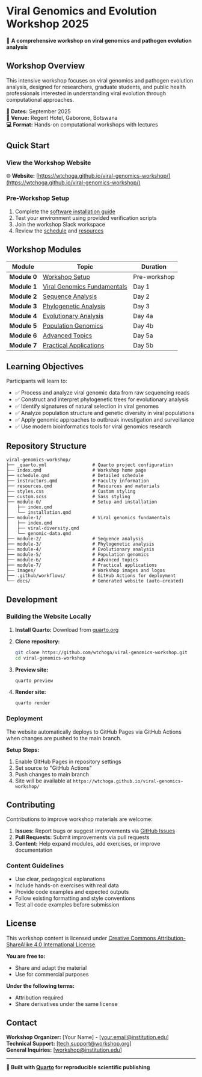 # Viral Genomics and Evolution Workshop 2025

🧬 **A comprehensive workshop on viral genomics and pathogen evolution analysis**

## Workshop Overview

This intensive workshop focuses on viral genomics and pathogen evolution analysis, designed for researchers, graduate students, and public health professionals interested in understanding viral evolution through computational approaches.

**📅 Dates:** September 2025  
**📍 Venue:** Regent Hotel, Gaborone, Botswana  
**💻 Format:** Hands-on computational workshops with lectures

## Quick Start

### View the Workshop Website
🌐 **Website:** [https://wtchoga.github.io/viral-genomics-workshop/](https://wtchoga.github.io/viral-genomics-workshop/)

### Pre-Workshop Setup
1. Complete the [software installation guide](https://wtchoga.github.io/viral-genomics-workshop/module-0/installation.html)
2. Test your environment using provided verification scripts
3. Join the workshop Slack workspace
4. Review the [schedule](https://wtchoga.github.io/viral-genomics-workshop/schedule.html) and [resources](https://wtchoga.github.io/viral-genomics-workshop/resources.html)

## Workshop Modules

| Module | Topic | Duration |
|--------|-------|----------|
| **Module 0** | [Workshop Setup](module-0/index.qmd) | Pre-workshop |
| **Module 1** | [Viral Genomics Fundamentals](module-1/index.qmd) | Day 1 |
| **Module 2** | [Sequence Analysis](module-2/index.qmd) | Day 2 |
| **Module 3** | [Phylogenetic Analysis](module-3/index.qmd) | Day 3 |
| **Module 4** | [Evolutionary Analysis](module-4/index.qmd) | Day 4a |
| **Module 5** | [Population Genomics](module-5/index.qmd) | Day 4b |
| **Module 6** | [Advanced Topics](module-6/index.qmd) | Day 5a |
| **Module 7** | [Practical Applications](module-7/index.qmd) | Day 5b |

## Learning Objectives

Participants will learn to:

- ✅ Process and analyze viral genomic data from raw sequencing reads
- ✅ Construct and interpret phylogenetic trees for evolutionary analysis
- ✅ Identify signatures of natural selection in viral genomes
- ✅ Analyze population structure and genetic diversity in viral populations
- ✅ Apply genomic approaches to outbreak investigation and surveillance
- ✅ Use modern bioinformatics tools for viral genomics research

## Repository Structure

```
viral-genomics-workshop/
├── _quarto.yml                 # Quarto project configuration
├── index.qmd                   # Workshop home page
├── schedule.qmd                # Detailed schedule
├── instructors.qmd             # Faculty information
├── resources.qmd               # Resources and materials
├── styles.css                  # Custom styling
├── custom.scss                 # Sass styling
├── module-0/                   # Setup and installation
│   ├── index.qmd
│   └── installation.qmd
├── module-1/                   # Viral genomics fundamentals
│   ├── index.qmd
│   ├── viral-diversity.qmd
│   └── genomic-data.qmd
├── module-2/                   # Sequence analysis
├── module-3/                   # Phylogenetic analysis
├── module-4/                   # Evolutionary analysis
├── module-5/                   # Population genomics
├── module-6/                   # Advanced topics
├── module-7/                   # Practical applications
├── images/                     # Workshop images and logos
├── .github/workflows/          # GitHub Actions for deployment
└── docs/                       # Generated website (auto-created)
```

## Development

### Building the Website Locally

1. **Install Quarto:** Download from [quarto.org](https://quarto.org/docs/get-started/)

2. **Clone repository:**
   ```bash
   git clone https://github.com/wtchoga/viral-genomics-workshop.git
   cd viral-genomics-workshop
   ```

3. **Preview site:**
   ```bash
   quarto preview
   ```

4. **Render site:**
   ```bash
   quarto render
   ```

### Deployment

The website automatically deploys to GitHub Pages via GitHub Actions when changes are pushed to the main branch.

**Setup Steps:**
1. Enable GitHub Pages in repository settings
2. Set source to "GitHub Actions"  
3. Push changes to main branch
4. Site will be available at `https://wtchoga.github.io/viral-genomics-workshop/`

## Contributing

Contributions to improve workshop materials are welcome:

1. **Issues:** Report bugs or suggest improvements via [GitHub Issues](https://github.com/wtchoga/viral-genomics-workshop/issues)
2. **Pull Requests:** Submit improvements via pull requests
3. **Content:** Help expand modules, add exercises, or improve documentation

### Content Guidelines

- Use clear, pedagogical explanations
- Include hands-on exercises with real data
- Provide code examples and expected outputs
- Follow existing formatting and style conventions
- Test all code examples before submission

## License

This workshop content is licensed under [Creative Commons Attribution-ShareAlike 4.0 International License](https://creativecommons.org/licenses/by-sa/4.0/).

**You are free to:**
- Share and adapt the material
- Use for commercial purposes

**Under the following terms:**
- Attribution required
- Share derivatives under the same license

## Contact

**Workshop Organizer:** [Your Name] - [your.email@institution.edu]  
**Technical Support:** [tech.support@workshop.org]  
**General Inquiries:** [workshop@institution.edu]

---

**🔬 Built with [Quarto](https://quarto.org/) for reproducible scientific publishing**